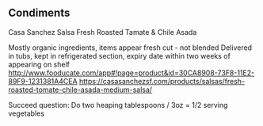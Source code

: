 ## Condiments

Casa Sanchez Salsa Fresh Roasted Tamate & Chile Asada

Mostly organic ingredients, items appear fresh cut - not blended
Delivered in tubs, kept in refrigerated section, expiry date within two weeks of appearing on shelf
http://www.fooducate.com/app#!page=product&id=30CA8908-73F8-11E2-89F9-1231381A4CEA
https://casasanchezsf.com/products/salsas/fresh-roasted-tomate-chile-asada-medium-salsa/

Succeed question: Do two heaping tablespoons / 3oz  = 1/2 serving vegetables
